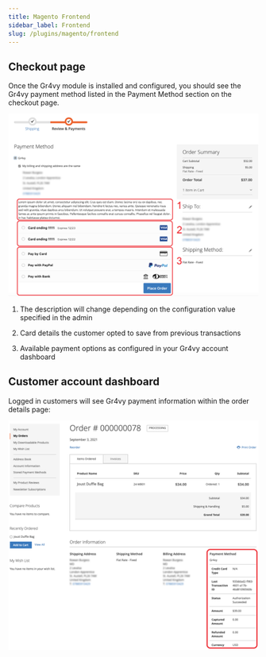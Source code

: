 ```yaml
---
title: Magento Frontend
sidebar_label: Frontend
slug: /plugins/magento/frontend
---
```


## Checkout page

Once the Gr4vy module is installed and configured, you should see the Gr4vy payment method listed in the Payment Method section on the checkout page.

![Frontend](./assets/frontend.png)

1. The description will change depending on the configuration value specified in the admin

2. Card details the customer opted to save from previous transactions

3. Available payment options as configured in your Gr4vy account dashboard

## Customer account dashboard

Logged in customers will see Gr4vy payment information within the order details page:

![My Orders](./assets/frontend_orders.png)
